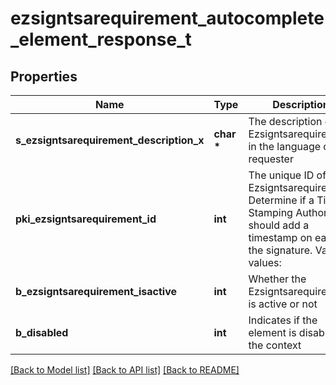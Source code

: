 # ezsigntsarequirement_autocomplete_element_response_t

## Properties
Name | Type | Description | Notes
------------ | ------------- | ------------- | -------------
**s_ezsigntsarequirement_description_x** | **char \*** | The description of the Ezsigntsarequirement in the language of the requester | 
**pki_ezsigntsarequirement_id** | **int** | The unique ID of the Ezsigntsarequirement.  Determine if a Time Stamping Authority should add a timestamp on each of the signature. Valid values:  |Value|Description| |-|-| |1|No. TSA Timestamping will requested. This will make all signatures a lot faster since no round-trip to the TSA server will be required. Timestamping will be made using eZsign server&#39;s time.| |2|Best effort. Timestamping from a Time Stamping Authority will be requested but is not mandatory. In the very improbable case it cannot be completed, the timestamping will be made using eZsign server&#39;s time. **Additional fee applies**| |3|Mandatory. Timestamping from a Time Stamping Authority will be requested and is mandatory. In the very improbable case it cannot be completed, the signature will fail and the user will be asked to retry. **Additional fee applies**| | 
**b_ezsigntsarequirement_isactive** | **int** | Whether the Ezsigntsarequirement is active or not | 
**b_disabled** | **int** | Indicates if the element is disabled in the context | 

[[Back to Model list]](../README.md#documentation-for-models) [[Back to API list]](../README.md#documentation-for-api-endpoints) [[Back to README]](../README.md)


